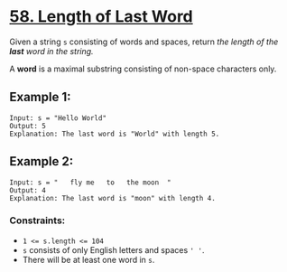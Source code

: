 # [58. Length of Last Word](https://leetcode.com/problems/length-of-last-word/)

Given a string  `s`  consisting of words and spaces, return  _the length of the  **last**  word in the string._

A  **word**  is a maximal substring consisting of non-space characters only.

## Example 1:

    Input: s = "Hello World"
    Output: 5
    Explanation: The last word is "World" with length 5.

## Example 2:

    Input: s = "   fly me   to   the moon  "
    Output: 4
    Explanation: The last word is "moon" with length 4.

### Constraints:
-   `1 <= s.length <= 104`
-   `s`  consists of only English letters and spaces  `' '`.
-   There will be at least one word in  `s`.
